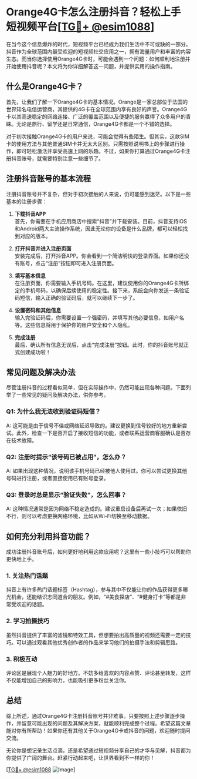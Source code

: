 # Orange4G卡怎么注册抖音？轻松上手短视频平台[[TG💪+ @esim1088](https://t.me/s/esim1088)]

在当今这个信息爆炸的时代，短视频平台已经成为我们生活中不可或缺的一部分。抖音作为全球范围内最受欢迎的短视频社交应用之一，拥有海量用户和丰富的内容生态。而当你选择使用Orange4G卡时，可能会遇到一个问题：如何顺利地注册并开始使用抖音呢？本文将为你详细解答这一问题，并提供实用的操作指南。

## 什么是Orange4G卡？

首先，让我们了解一下Orange4G卡的基本情况。Orange是一家总部位于法国的世界知名电信运营商，其提供的4G卡在全球范围内享有良好的声誉。Orange4G卡以其高速稳定的网络连接、广泛的覆盖范围以及便捷的服务赢得了众多用户的青睐。无论是旅行、留学还是日常通信，Orange4G卡都是一个不错的选择。

对于初次接触Orange4G卡的用户来说，可能会觉得有些陌生。但其实，这款SIM卡的使用方法与其他普通SIM卡并无太大区别。只需按照说明书上的步骤进行操作，即可轻松激活并享受高速上网的乐趣。不过，如果你打算通过Orange4G卡注册抖音账号，就需要特别注意一些细节了。

## 注册抖音账号的基本流程

注册抖音账号并不复杂，但对于初次接触的人来说，仍可能感到迷茫。以下是一些基本的注册步骤：

1. **下载抖音APP**  
   首先，你需要在手机应用商店中搜索“抖音”并下载安装。目前，抖音支持iOS和Android两大主流操作系统，因此无论你的设备是什么品牌，都可以轻松找到对应的版本。

2. **打开抖音并进入注册页面**  
   安装完成后，打开抖音APP。你会看到一个简洁明快的登录界面。如果你还没有账号，点击“注册”按钮即可进入注册页面。

3. **填写基本信息**  
   在注册页面，你需要输入手机号码。在这里，建议使用你的Orange4G卡所绑定的手机号码，以确保后续使用的稳定性。接下来，系统会向你发送一条验证码短信，输入正确的验证码后，就可以继续下一步了。

4. **设置密码和其他信息**  
   输入完验证码后，你需要设置一个强密码，并填写其他必要信息，如用户名等。这些信息将用于保护你的账户安全和个人隐私。

5. **完成注册**  
   最后，确认所有信息无误后，点击“完成注册”按钮。此时，你的抖音账号就正式创建成功啦！

## 常见问题及解决办法

尽管注册抖音的过程看似简单，但在实际操作中，仍然可能出现各种问题。下面列举了一些常见的疑问及解决办法，供你参考。

### Q1: 为什么我无法收到验证码短信？

A: 这可能是由于信号不佳或网络延迟导致的。建议更换到信号较好的地方重新尝试。此外，检查一下是否开启了接收短信的功能，或者联系运营商客服确认是否存在技术故障。

### Q2: 注册时提示“该号码已被占用”，怎么办？

A: 如果出现这种情况，说明该手机号码已经被他人使用过。你可以尝试更换其他号码进行注册，或者直接使用已有账号登录。

### Q3: 登录时总是显示“验证失败”，怎么回事？

A: 这种情况通常是因为网络不稳定造成的。建议重启设备后再试一次；如果依旧不行，则可以考虑更换网络环境，比如从Wi-Fi切换至移动数据。

## 如何充分利用抖音功能？

成功注册抖音账号后，如何更好地利用这款应用呢？这里有一些小技巧可以帮助你更快地上手。

### 1. 关注热门话题

抖音上有许多热门话题标签（Hashtag），参与其中不仅能让你的作品获得更多曝光机会，还能结识志同道合的朋友。例如，“#美食探店”、“#健身打卡”等都是非常受欢迎的话题。

### 2. 学习拍摄技巧

虽然抖音提供了丰富的滤镜和特效工具，但想要拍出高质量的视频还需要一定的技巧。可以通过观看其他优秀创作者的作品来学习他们的拍摄手法和剪辑思路。

### 3. 积极互动

评论区是展现个人魅力的好地方。不妨多给喜欢的内容点赞、评论甚至转发，这样不仅能增加自己的影响力，也能吸引更多粉丝关注你。

## 总结

综上所述，通过Orange4G卡注册抖音账号并非难事。只要按照上述步骤逐步操作，并留意可能出现的问题及其解决方案，就能顺利完成整个过程。希望这篇文章能对你有所帮助！如果你还有其他关于Orange4G卡或抖音的问题，欢迎随时提问交流。

无论你是想记录生活点滴，还是希望通过短视频分享自己的才华与见解，抖音都为你提供了广阔的舞台。赶紧行动起来吧，让世界看到不一样的你！

[[TG💪+ @esim1088](https://t.me/s/esim1088) ![Image](https://i.postimg.cc/4NQfJmqS/Snipaste-2025-05-13-00-14-12.png)]